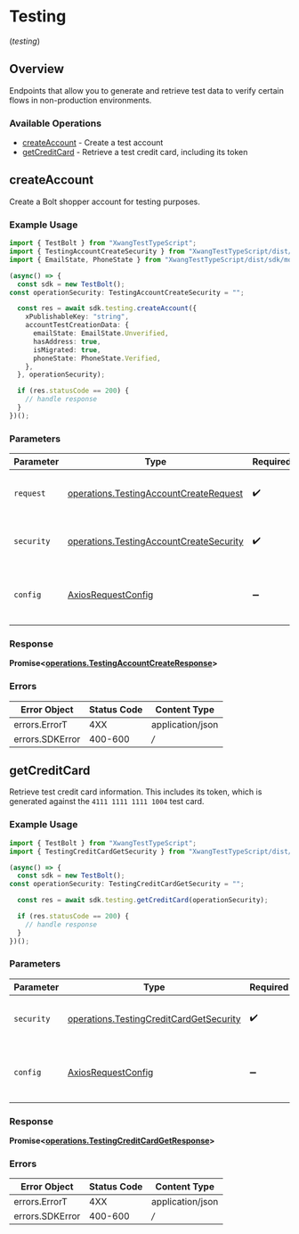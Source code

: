 # Testing
(*testing*)

## Overview

Endpoints that allow you to generate and retrieve test data to verify certain
flows in non-production environments.


### Available Operations

* [createAccount](#createaccount) - Create a test account
* [getCreditCard](#getcreditcard) - Retrieve a test credit card, including its token

## createAccount

Create a Bolt shopper account for testing purposes.


### Example Usage

```typescript
import { TestBolt } from "XwangTestTypeScript";
import { TestingAccountCreateSecurity } from "XwangTestTypeScript/dist/sdk/models/operations";
import { EmailState, PhoneState } from "XwangTestTypeScript/dist/sdk/models/shared";

(async() => {
  const sdk = new TestBolt();
const operationSecurity: TestingAccountCreateSecurity = "";

  const res = await sdk.testing.createAccount({
    xPublishableKey: "string",
    accountTestCreationData: {
      emailState: EmailState.Unverified,
      hasAddress: true,
      isMigrated: true,
      phoneState: PhoneState.Verified,
    },
  }, operationSecurity);

  if (res.statusCode == 200) {
    // handle response
  }
})();
```

### Parameters

| Parameter                                                                                              | Type                                                                                                   | Required                                                                                               | Description                                                                                            |
| ------------------------------------------------------------------------------------------------------ | ------------------------------------------------------------------------------------------------------ | ------------------------------------------------------------------------------------------------------ | ------------------------------------------------------------------------------------------------------ |
| `request`                                                                                              | [operations.TestingAccountCreateRequest](../../sdk/models/operations/testingaccountcreaterequest.md)   | :heavy_check_mark:                                                                                     | The request object to use for the request.                                                             |
| `security`                                                                                             | [operations.TestingAccountCreateSecurity](../../sdk/models/operations/testingaccountcreatesecurity.md) | :heavy_check_mark:                                                                                     | The security requirements to use for the request.                                                      |
| `config`                                                                                               | [AxiosRequestConfig](https://axios-http.com/docs/req_config)                                           | :heavy_minus_sign:                                                                                     | Available config options for making requests.                                                          |


### Response

**Promise<[operations.TestingAccountCreateResponse](../../sdk/models/operations/testingaccountcreateresponse.md)>**
### Errors

| Error Object     | Status Code      | Content Type     |
| ---------------- | ---------------- | ---------------- |
| errors.ErrorT    | 4XX              | application/json |
| errors.SDKError  | 400-600          | */*              |

## getCreditCard

Retrieve test credit card information. This includes its token, which is
generated against the `4111 1111 1111 1004` test card.


### Example Usage

```typescript
import { TestBolt } from "XwangTestTypeScript";
import { TestingCreditCardGetSecurity } from "XwangTestTypeScript/dist/sdk/models/operations";

(async() => {
  const sdk = new TestBolt();
const operationSecurity: TestingCreditCardGetSecurity = "";

  const res = await sdk.testing.getCreditCard(operationSecurity);

  if (res.statusCode == 200) {
    // handle response
  }
})();
```

### Parameters

| Parameter                                                                                              | Type                                                                                                   | Required                                                                                               | Description                                                                                            |
| ------------------------------------------------------------------------------------------------------ | ------------------------------------------------------------------------------------------------------ | ------------------------------------------------------------------------------------------------------ | ------------------------------------------------------------------------------------------------------ |
| `security`                                                                                             | [operations.TestingCreditCardGetSecurity](../../sdk/models/operations/testingcreditcardgetsecurity.md) | :heavy_check_mark:                                                                                     | The security requirements to use for the request.                                                      |
| `config`                                                                                               | [AxiosRequestConfig](https://axios-http.com/docs/req_config)                                           | :heavy_minus_sign:                                                                                     | Available config options for making requests.                                                          |


### Response

**Promise<[operations.TestingCreditCardGetResponse](../../sdk/models/operations/testingcreditcardgetresponse.md)>**
### Errors

| Error Object     | Status Code      | Content Type     |
| ---------------- | ---------------- | ---------------- |
| errors.ErrorT    | 4XX              | application/json |
| errors.SDKError  | 400-600          | */*              |
